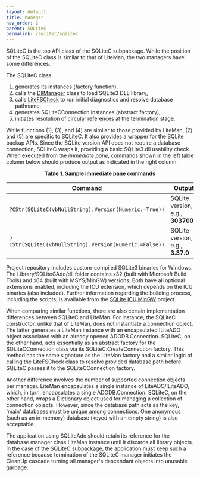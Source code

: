 ```yaml
---
layout: default
title: Manager
nav_order: 2
parent: SQLiteC
permalink: /sqlitec/sqlitec
---
```


SQLiteC is the top API class of the SQLiteC subpackage. While the position of the SQLiteC class is similar to that of LiteMan, the two managers have some differences.

The SQLiteC class

  1) generates its instances (factory function),
  2) calls the [DllManager][] class to load SQLite3 DLL library,
  3) calls [LiteFSCheck][] to run initial diagnostics and resolve database pathname,
  4) generates SQLiteCConnection instances (abstract factory),
  5) initiates resolution of [circular references][] at the termination stage.

While functions (1), (3), and (4) are similar to those provided by LiteMan, (2) and (5) are specific to SQLiteC. It also provides a wrapper for the SQLite backup APIs. Since the SQLite version API does not require a database connection, SQLiteC wraps it, providing a basic SQLite3.dll usability check.  When executed from the *immediate pane*, commands shown in the left table column below should produce output as indicated in the right column:

<p align="center"><b>Table 1. Sample immediate pane commands</b></p>

|                          Command                       |              Output               |  
|--------------------------------------------------------|-----------------------------------|  
| `?CStr(SQLiteC(vbNullString).Version(Numeric:=True))`  | SQLite version, e.g., **3037000** |  
| `?CStr(SQLiteC(vbNullString).Version(Numeric:=False))` | SQLite version, e.g., **3.37.0**  |  


Project repository includes custom-compiled SQLite3 binaries for Windows. The Library/SQLiteCAdo/dll folder contains x32 (built with Microsoft Build Tools) and x64 (built with MSYS/MinGW) versions. Both have all optional extensions enabled, including the ICU extension, which depends on the ICU binaries (also included). Further information regarding the building process, including the scripts, is available from the  [SQLite ICU MinGW][] project.

When comparing similar functions, there are also certain implementation differences between SQLiteC and LiteMan. For instance, the SQLiteC constructor, unlike that of LiteMan, does not instantiate a connection object. The latter generates a LiteMan instance with an encapsulated ILiteADO object associated with an already opened ADODB.Connection. SQLiteC, on the other hand, acts essentially as an abstract factory for the SQLiteCConnection class via its SQLiteC.CreateConnection factory. This method has the same signature as the LiteMan factory and a similar logic of calling the LiteFSCheck class to resolve provided database path before SQLiteC passes it to the SQLiteCConnection factory.

Another difference involves the number of supported connection objects per manager. LiteMan encapsulates a single instance of LiteADO/ILiteADO, which, in turn, encapsulates a single ADODB.Connection. SQLiteC, on the other hand, wraps a Dictionary object used for managing a collection of connection objects. However, since the database path acts as the key, 'main' databases must be unique among connections. One anonymous (such as an in-memory) database (keyed with an empty string) is also acceptable.

The application using SQLiteAdo should retain its reference for the database manager class LiteMan instance until it discards all library objects. In the case of the SQLiteC subpackage, the application must keep such a reference because termination of the SQLiteC manager initiates the CleanUp cascade turning all manager's descendant objects into unusable garbage.


<!-- References -->

[DllManager]: https://pchemguy.github.io/DllTools/
[LiteFSCheck]: ../integrity
[Circular References]: https://pchemguy.github.io/ObjectStore/
[SQLite ICU MinGW]: https://pchemguy.github.io/SQLite-ICU-MinGW/
